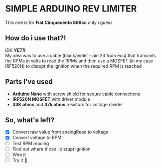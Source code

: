 # SIMPLE ARDUINO REV LIMITER 
This one is for **Fiat Cinquecento 899cc** only i guess

## How do i use that?!
IDK ***YET!!*** <br>
My idea was to use a cable (black/violet - pin 23 from ecu) that transmits the RPMs in volts to read the RPMs and then use a MOSFET (in my case IRF520N) to disrupt the ignition when the required RPM is reached

## Parts I've used
- **Arduino Nano** with screw shield for secure cable connections
- **IRF520N MOSFET** with driver module
- **33K ohms** and **47k ohms** resistors for voltage divider

## So, what's left?
- [x] Convert raw value from analogRead to voltage
- [x] Convert voltage to RPM
- [ ] Test RPM reading
- [ ] Find out where tf can i disrupt ignition
- [ ] Wire it
- [ ] Try it 🎉
